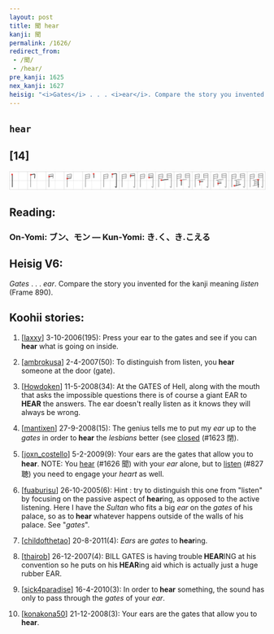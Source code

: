 ```yaml
---
layout: post
title: 聞 hear
kanji: 聞
permalink: /1626/
redirect_from:
 - /聞/
 - /hear/
pre_kanji: 1625
nex_kanji: 1627
heisig: "<i>Gates</i> . . . <i>ear</i>. Compare the story you invented for the kanji meaning <i>listen</i> (Frame 890)."
---
```


## `hear`

## [14]

<div class="stroke"><img src="../images/E8819E.png" /></div>

## Reading:

### On-Yomi: ブン、モン &mdash; Kun-Yomi: き.く、き.こえる

## Heisig V6:

<i>Gates</i> . . . <i>ear</i>. Compare the story you invented for the kanji meaning <i>listen</i> (Frame 890).

## Koohii stories:

1) [<a href="http://kanji.koohii.com/profile/laxxy">laxxy</a>] 3-10-2006(195): Press your ear to the gates and see if you can<strong> hear</strong> what is going on inside.

2) [<a href="http://kanji.koohii.com/profile/ambrokusa">ambrokusa</a>] 2-4-2007(50): To distinguish from listen, you<strong> hear</strong> someone at the door (gate).

3) [<a href="http://kanji.koohii.com/profile/Howdoken">Howdoken</a>] 11-5-2008(34): At the GATES of Hell, along with the mouth that asks the impossible questions there is of course a giant EAR to<strong> HEAR</strong> the answers. The ear doesn&#039;t really listen as it knows they will always be wrong.

4) [<a href="http://kanji.koohii.com/profile/mantixen">mantixen</a>] 27-9-2008(15): The genius tells me to put my <em>ear</em> up to the <em>gates</em> in order to<strong> hear</strong> the <em>lesbians</em> better (see <a href="../1623">closed</a> (#1623 閉).

5) [<a href="http://kanji.koohii.com/profile/joxn_costello">joxn_costello</a>] 5-2-2009(9): Your ears are the gates that allow you to<strong> hear</strong>. NOTE: You <a href="../1626">hear</a> (#1626 聞) with your <em>ear</em> alone, but to <a href="../827">listen</a> (#827 聴) you need to engage your <em>heart</em> as well.

6) [<a href="http://kanji.koohii.com/profile/fuaburisu">fuaburisu</a>] 26-10-2005(6): Hint : try to distinguish this one from &quot;listen&quot; by focusing on the passive aspect of<strong> hear</strong>ing, as opposed to the active listening. Here I have the <em>Sultan</em> who fits a big <em>ear</em> on the <em>gates</em> of his palace, so as to<strong> hear</strong> whatever happens outside of the walls of his palace. See &quot;<em>gates</em>&quot;.

7) [<a href="http://kanji.koohii.com/profile/childofthetao">childofthetao</a>] 20-8-2011(4): <em>Ears</em> are <em>gates</em> to<strong> hear</strong>ing.

8) [<a href="http://kanji.koohii.com/profile/thairob">thairob</a>] 26-12-2007(4): BILL GATES is having trouble<strong> HEAR</strong>ING at his convention so he puts on his<strong> HEAR</strong>ing aid which is actually just a huge rubber EAR.

9) [<a href="http://kanji.koohii.com/profile/sick4paradise">sick4paradise</a>] 16-4-2010(3): In order to<strong> hear</strong> something, the sound has only to pass through the <em>gates </em>of your<em> ear</em>.

10) [<a href="http://kanji.koohii.com/profile/konakona50">konakona50</a>] 21-12-2008(3): Your ears are the gates that allow you to<strong> hear</strong>.
